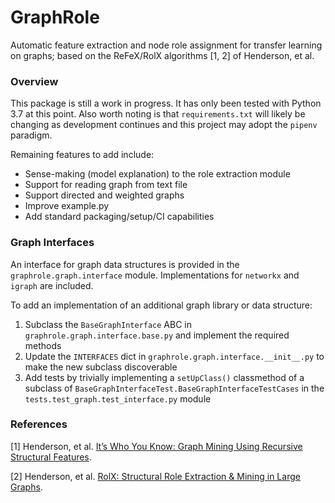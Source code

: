 # GraphRole

Automatic feature extraction and node role assignment for transfer learning on graphs; based on the ReFeX/RolX algorithms [1, 2] of Henderson, et al.

### Overview
This package is still a work in progress.  It has only been tested with Python 3.7 at this point.
Also worth noting is that `requirements.txt` will likely be changing as development continues and
this project may adopt the `pipenv` paradigm.

Remaining features to add include:
* Sense-making (model explanation) to the role extraction module
* Support for reading graph from text file
* Support directed and weighted graphs
* Improve example.py
* Add standard packaging/setup/CI capabilities

### Graph Interfaces
An interface for graph data structures is provided in the `graphrole.graph.interface` module.  Implementations for `networkx` and `igraph` are included.

To add an implementation of an additional graph library or data structure:
1. Subclass the `BaseGraphInterface` ABC in `graphrole.graph.interface.base.py` and implement the required methods
1. Update the `INTERFACES` dict in `graphrole.graph.interface.__init__.py` to make the new subclass discoverable
1. Add tests by trivially implementing a `setUpClass()` classmethod of a subclass of `BaseGraphInterfaceTest.BaseGraphInterfaceTestCases` in the `tests.test_graph.test_interface.py` module

### References
[1] Henderson, et al. [It’s Who You Know: Graph Mining Using Recursive Structural Features](http://www.cs.cmu.edu/~leili/pubs/henderson-kdd2011.pdf).

[2] Henderson, et al. [RolX: Structural Role Extraction & Mining in Large Graphs](https://static.googleusercontent.com/media/research.google.com/en//pubs/archive/46591.pdf).
